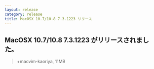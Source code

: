 ```yaml
---
layout: release
category: release
title: MacOSX 10.7/10.8 7.3.1223 リリース
---
```

## MacOSX 10.7/10.8 7.3.1223 がリリースされました。

> +macvim-kaoriya, 11MB
